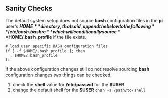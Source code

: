 ## Sanity Checks

The default system setup does not source **bash** configuration files in the **pi** user's **$HOME** directory, that said, append the below to the following **/etc/bash.bashrc** which will conditionally source **$HOME/.bash_profile** if the file exists.

```shell
# load user specific BASH configuration files
if [ -f $HOME/.bash_profile ]; then
  . $HOME/.bash_profile
fi
```

If the above configuration changes still do not resolve sourcing **bash** configuration changes two things can be checked.

1. check the **shell** value for **/etc/passwd** for the **$USER**
2. change the default shell for the **$USER** `chsh -s /path/to/shell`

